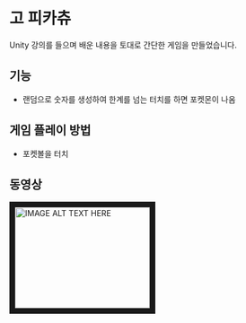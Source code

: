 # 고 피카츄

Unity 강의를 들으며 배운 내용을 토대로 간단한 게임을 만들었습니다.

## 기능

- 랜덤으로 숫자를 생성하여 한계를 넘는 터치를 하면 포켓몬이 나옴

## 게임 플레이 방법

- 포켓볼을 터치

## 동영상

<a href="http://www.youtube.com/watch?feature=player_embedded&v=bD5kvn6xTy4" target="_blank"><img src="http://img.youtube.com/vi/bD5kvn6xTy4/0.jpg" 
alt="IMAGE ALT TEXT HERE" width="240" height="180" border="10" /></a>
